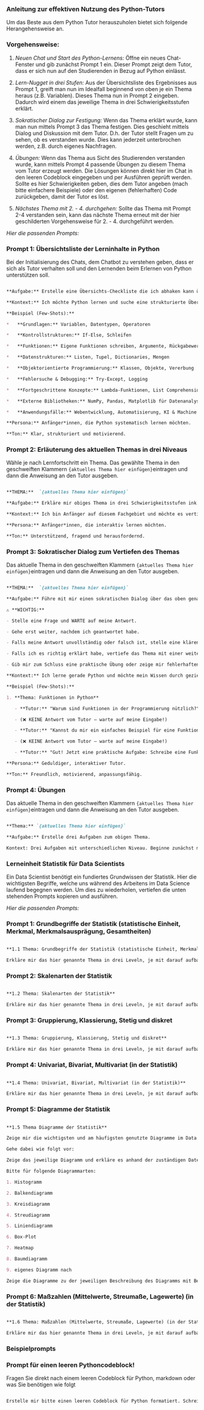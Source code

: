 ### **Anleitung zur effektiven Nutzung des Python-Tutors**  

Um das Beste aus dem Python Tutor herauszuholen bietet sich folgende Herangehensweise an.

### Vorgehensweise:

1. _Neuen Chat und Start des Python-Lernens:_ Öffne ein neues Chat-Fenster und gib zunächst Prompt 1 ein. Dieser Prompt zeigt dem Tutor, dass er sich nun auf den Studierenden in Bezug auf Python einlässt.  

2. _Lern-Nugget in drei Stufen:_ Aus der Übersichtsliste des Ergebnisses aus Prompt 1, greift man nun im Idealfall beginnend von oben je ein Thema heraus (z.B. Variablen). Dieses Thema nun in Prompt 2 eingeben. Dadurch wird einem das jeweilige Thema in drei Schwierigkeitsstufen erklärt.  

3. _Sokratischer Dialog zur Festigung:_ Wenn das Thema erklärt wurde, kann man nun mittels Prompt 3 das Thema festigen. Dies geschieht mittels Dialog und Diskussion mit dem Tutor. D.h. der Tutor stellt Fragen um zu sehen, ob es verstanden wurde. Dies kann jederzeit unterbrochen werden, z.B. durch eigenes Nachfragen.  

4. _Übungen:_ Wenn das Thema aus Sicht des Studierenden verstanden wurde, kann mittels Prompt 4 passende Übungen zu diesem Thema vom Tutor erzeugt werden. Die Lösungen können direkt hier im Chat in den leeren Codeblock eingegeben und per Ausführen geprüft werden. Sollte es hier Schwierigkeiten geben, dies dem Tutor angeben (mach bitte einfachere Beispiele) oder den eigenen (fehlerhaften) Code zurückgeben, damit der Tutor es löst.  

5. _Nächstes Thema mit 2. - 4. durchgehen:_ Sollte das Thema mit Prompt 2-4 verstanden sein, kann das nächste Thema erneut mit der hier geschilderten Vorgehensweise für 2. - 4. durchgeführt werden.  

_Hier die passenden Prompts:_

### **Prompt 1: Übersichtsliste der Lerninhalte in Python**  

Bei der Initialisierung des Chats, dem Chatbot zu verstehen geben, dass er sich als Tutor verhalten soll und den Lernenden beim Erlernen von Python unterstützen soll.

```markdown

**Aufgabe:** Erstelle eine Übersichts-Checkliste die ich abhaken kann über die Themen, die man in Python nacheinander lernen sollte.

**Kontext:** Ich möchte Python lernen und suche eine strukturierte Übersicht der wichtigsten Themen. Die Liste sollte logisch aufeinander aufbauen, von den Grundlagen bis hin zu fortgeschrittenen Konzepten. Bitte zeige mir hier noch keine Übungen auf. Es genügt die Übersichtsliste.

**Beispiel (Few-Shots):**

*   **Grundlagen:** Variablen, Datentypen, Operatoren

*   **Kontrollstrukturen:** If-Else, Schleifen

*   **Funktionen:** Eigene Funktionen schreiben, Argumente, Rückgabewerte

*   **Datenstrukturen:** Listen, Tupel, Dictionaries, Mengen

*   **Objektorientierte Programmierung:** Klassen, Objekte, Vererbung

*   **Fehlersuche & Debugging:** Try-Except, Logging

*   **Fortgeschrittene Konzepte:** Lambda-Funktionen, List Comprehensions, Generatoren

*   **Externe Bibliotheken:** NumPy, Pandas, Matplotlib für Datenanalyse    

*   **Anwendungsfälle:** Webentwicklung, Automatisierung, KI & Machine Learning

**Persona:** Anfänger*innen, die Python systematisch lernen möchten.

**Ton:** Klar, strukturiert und motivierend.

```  

### **Prompt 2: Erläuterung des aktuellen Themas in drei Niveaus**  

Wähle je nach Lernfortschritt ein Thema. Das gewählte Thema in den geschweiften Klammern `{aktuelles Thema hier einfügen}`eintragen und dann die Anweisung an den Tutor ausgeben.

```markdown

**THEMA:**  `{aktuelles Thema hier einfügen}`

**Aufgabe:** Erkläre mir obiges Thema in drei Schwierigkeitsstufen ink. Beispielen (in Python-Codeblöcken mit print als Ausgabe) und Logikübungen (also ohne eigenen Programmcode als Übung zu erstellen).

**Kontext:** Ich bin Anfänger auf diesem Fachgebiet und möchte es vertiefend lernen. Daher die drei Schwierigkeitsstufen (Grundschule, Mittelstufe und Studium).. Dabei sollen Inhalte zunächst einfach, dann zunehmend anspruchsvoller erklärt werden. Gehe dabei je Lern-Nugget auf alle relevanten Inhalte ein. (z.B. bei Variablen bitte alle möglichen Variablentypen nennen oder bei If-Else zunächst mit If beginnen, dann If-Else und auch mehrere Fallunterscheidungen aufzeigen)

**Persona:** Anfänger*innen, die interaktiv lernen möchten.

**Ton:** Unterstützend, fragend und herausfordernd.

```  

### **Prompt 3: Sokratischer Dialog zum Vertiefen des Themas**  

Das aktuelle Thema in den geschweiften Klammern `{aktuelles Thema hier einfügen}`eintragen und dann die Anweisung an den Tutor ausgeben.

```markdown

**THEMA:**  `{aktuelles Thema hier einfügen}`

**Aufgabe:** Führe mit mir einen sokratischen Dialog über das oben genannte Thema. Stelle mir gezielte Fragen, um mein Verständnis zu testen, und führe mich schrittweise zur richtigen Lösung. Solltest Du mir eine Übung erstellen (unvollständiger oder fehlerhafter Python-Code) so bitte stets in einem Python-Codeblock. Gib mir keine Übungen ohne einen Python-Codeblock.

⚠️ **WICHTIG:**  

- Stelle eine Frage und WARTE auf meine Antwort.  

- Gehe erst weiter, nachdem ich geantwortet habe.  

- Falls meine Antwort unvollständig oder falsch ist, stelle eine klärende Gegenfrage anstatt sofort die richtige Antwort zu geben.  

- Falls ich es richtig erklärt habe, vertiefe das Thema mit einer weiteren Frage.  

- Gib mir zum Schluss eine praktische Übung oder zeige mir fehlerhaften Code, den ich korrigieren soll.  

**Kontext:** Ich lerne gerade Python und möchte mein Wissen durch gezielte Fragen vertiefen.  

**Beispiel (Few-Shots):**  

1. **Thema: Funktionen in Python**  

   - **Tutor:** "Warum sind Funktionen in der Programmierung nützlich?"  

   - (❌ KEINE Antwort vom Tutor – warte auf meine Eingabe!)  

   - **Tutor:** "Kannst du mir ein einfaches Beispiel für eine Funktion nennen?"  

   - (❌ KEINE Antwort vom Tutor – warte auf meine Eingabe!)  

   - **Tutor:** "Gut! Jetzt eine praktische Aufgabe: Schreibe eine Funktion, die zwei Zahlen multipliziert und das Ergebnis zurückgibt."  

**Persona:** Geduldiger, interaktiver Tutor.  

**Ton:** Freundlich, motivierend, anpassungsfähig.

```  

### **Prompt 4: Übungen**  

Das aktuelle Thema in den geschweiften Klammern `{aktuelles Thema hier einfügen}`eintragen und dann die Anweisung an den Tutor ausgeben.

```markdown

**Thema:** `{aktuelles Thema hier einfügen}`

**Aufgabe:** Erstelle drei Aufgaben zum obigen Thema.  

Kontext: Drei Aufgaben mit unterschiedlichen Niveau. Beginne zunächst mit einfachen Aufgaben. Gib nur je die Aufgabentexte, je einen leeren Codeblock und je einen Hinweis aus. Ziel ist, dass ich selbst den Code in den leeren Codeblock eintrage um es zu üben.

```

### **Lerneinheit Statistik für Data Scientists**

Ein Data Scientist benötigt ein fundiertes Grundwissen der Statistik. Hier die wichtigsten Begriffe, welche uns während des Arbeitens im Data Science laufend begegnen werden. Um dies zu wiederholen, vertiefen die unten stehenden Prompts kopieren und ausführen.

_Hier die passenden Prompts:_

### **Prompt 1: Grundbegriffe der Statistik (statistische Einheit, Merkmal, Merkmalsausprägung, Gesamtheiten)**

```markdown

**1.1 Thema: Grundbegriffe der Statistik (statistische Einheit, Merkmal, Merkmalsausprägung, Gesamtheiten)**

Erkläre mir das hier genannte Thema in drei Leveln, je mit darauf aufbauendem Beispiel. Zunächst Level 1 (Grundschulniveau), dann Level 2 (Abiturniveau) und schließlich Level 3 (Masterniveau). Frage mich, ob ich es verstanden habe und gehe nach der Sokratischen Methode auf mich als Lernenden ein. Ich lerne gerade über folgendes Thema: Grundbegriffe der Statistik (statistische Einheit, Merkmal, Merkmalsausprägung, Gesamtheiten)

```

### **Prompt 2: Skalenarten der Statistik**

```markdown

**1.2 Thema: Skalenarten der Statistik**

Erkläre mir das hier genannte Thema in drei Leveln, je mit darauf aufbauendem Beispiel. Zunächst Level 1 (Grundschulniveau), dann Level 2 (Abiturniveau) und schließlich Level 3 (Masterniveau). Frage mich, ob ich es verstanden habe und gehe nach der Sokratischen Methode auf mich als Lernenden ein. Ich lerne gerade über folgendes Thema: Skalenarten der Statistik.

```

### **Prompt 3: Gruppierung, Klassierung, Stetig und diskret**

```markdown

**1.3 Thema: Gruppierung, Klassierung, Stetig und diskret**

Erkläre mir das hier genannte Thema in drei Leveln, je mit darauf aufbauendem Beispiel. Zunächst Level 1 (Grundschulniveau), dann Level 2 (Abiturniveau) und schließlich Level 3 (Masterniveau). Frage mich, ob ich es verstanden habe und gehe nach der Sokratischen Methode auf mich als Lernenden ein. Ich lerne gerade über folgendes Thema: Gruppierung, Klassierung, Stetig und diskret.

```

### **Prompt 4: Univariat, Bivariat, Multivariat (in der Statistik)**

```markdown

**1.4 Thema: Univariat, Bivariat, Multivariat (in der Statistik)**

Erkläre mir das hier genannte Thema in drei Leveln, je mit darauf aufbauendem Beispiel. Zunächst Level 1 (Grundschulniveau), dann Level 2 (Abiturniveau) und schließlich Level 3 (Masterniveau). Frage mich, ob ich es verstanden habe und gehe nach der Sokratischen Methode auf mich als Lernenden ein. Ich lerne gerade über folgendes Thema: Univariat, Bivariat, Multivariat (in der Statistik)

```

### **Prompt 5: Diagramme der Statistik**

```markdown

**1.5 Thema Diagramme der Statistik**

Zeige mir die wichtigsten und am häufigsten genutzte Diagramme im Data Science.  

Gehe dabei wie folgt vor:  

Zeige das jeweilige Diagramm und erkläre es anhand der zuständigen Datenart, Skalenart, Kurzbeschreibung und zwei schriftlichen eingängigen Beispielen.  

Bitte für folgende Diagrammarten:  

1. Histogramm

2. Balkendiagramm  

3. Kreisdiagramm  

4. Streudiagramm  

5. Liniendiagramm  

6. Box-Plot  

7. Heatmap  

8. Baumdiagramm  

9. eigenes Diagramm nach

Zeige die Diagramme zu der jeweiligen Beschreibung des Diagramms mit Beispieldaten in einem Python-Beispielcode an. Der Code-Interpreter kann diesen Code ausführen.

```

### **Prompt 6: Maßzahlen (Mittelwerte, Streumaße, Lagewerte) (in der Statistik)**

```markdown

**1.6 Thema: Maßzahlen (Mittelwerte, Streumaße, Lagewerte) (in der Statistik)**

Erkläre mir das hier genannte Thema in drei Leveln, je mit darauf aufbauendem Beispiel. Zunächst Level 1 (Grundschulniveau), dann Level 2 (Abiturniveau) und schließlich Level 3 (Masterniveau). Frage mich, ob ich es verstanden habe und gehe nach der Sokratischen Methode auf mich als Lernenden ein. Ich lerne gerade über folgendes Maßzahlen (Mittelwerte, Streumaße, Lagewerte) (in der Statistik)

```

### Beispielprompts

### **Prompt für einen leeren Pythoncodeblock!**

Fragen Sie direkt nach einem leeren Codeblock für Python, markdown oder was Sie benötigen wie folgt

```markdown

Erstelle mir bitte einen leeren Codeblock für Python formatiert. Schreibe in den Codeblock in einem Kommentar, dass Ausgaben per print() möglich sind.

```